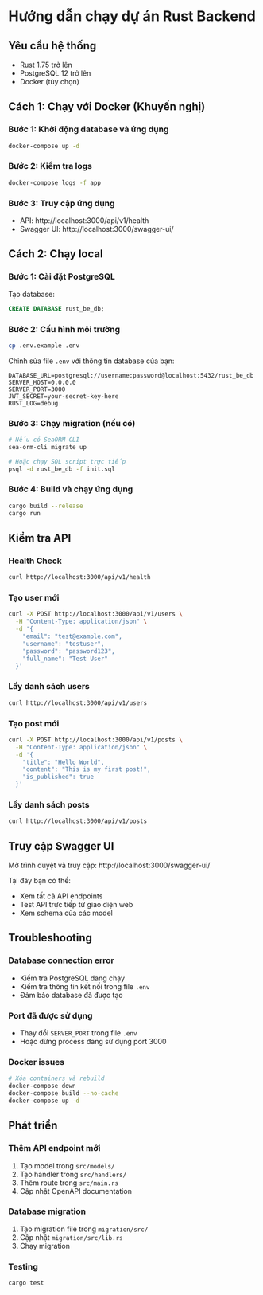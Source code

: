 # Hướng dẫn chạy dự án Rust Backend

## Yêu cầu hệ thống

- Rust 1.75 trở lên
- PostgreSQL 12 trở lên
- Docker (tùy chọn)

## Cách 1: Chạy với Docker (Khuyến nghị)

### Bước 1: Khởi động database và ứng dụng
```bash
docker-compose up -d
```

### Bước 2: Kiểm tra logs
```bash
docker-compose logs -f app
```

### Bước 3: Truy cập ứng dụng
- API: http://localhost:3000/api/v1/health
- Swagger UI: http://localhost:3000/swagger-ui/

## Cách 2: Chạy local

### Bước 1: Cài đặt PostgreSQL
Tạo database:
```sql
CREATE DATABASE rust_be_db;
```

### Bước 2: Cấu hình môi trường
```bash
cp .env.example .env
```

Chỉnh sửa file `.env` với thông tin database của bạn:
```env
DATABASE_URL=postgresql://username:password@localhost:5432/rust_be_db
SERVER_HOST=0.0.0.0
SERVER_PORT=3000
JWT_SECRET=your-secret-key-here
RUST_LOG=debug
```

### Bước 3: Chạy migration (nếu có)
```bash
# Nếu có SeaORM CLI
sea-orm-cli migrate up

# Hoặc chạy SQL script trực tiếp
psql -d rust_be_db -f init.sql
```

### Bước 4: Build và chạy ứng dụng
```bash
cargo build --release
cargo run
```

## Kiểm tra API

### Health Check
```bash
curl http://localhost:3000/api/v1/health
```

### Tạo user mới
```bash
curl -X POST http://localhost:3000/api/v1/users \
  -H "Content-Type: application/json" \
  -d '{
    "email": "test@example.com",
    "username": "testuser",
    "password": "password123",
    "full_name": "Test User"
  }'
```

### Lấy danh sách users
```bash
curl http://localhost:3000/api/v1/users
```

### Tạo post mới
```bash
curl -X POST http://localhost:3000/api/v1/posts \
  -H "Content-Type: application/json" \
  -d '{
    "title": "Hello World",
    "content": "This is my first post!",
    "is_published": true
  }'
```

### Lấy danh sách posts
```bash
curl http://localhost:3000/api/v1/posts
```

## Truy cập Swagger UI

Mở trình duyệt và truy cập: http://localhost:3000/swagger-ui/

Tại đây bạn có thể:
- Xem tất cả API endpoints
- Test API trực tiếp từ giao diện web
- Xem schema của các model

## Troubleshooting

### Database connection error
- Kiểm tra PostgreSQL đang chạy
- Kiểm tra thông tin kết nối trong file `.env`
- Đảm bảo database đã được tạo

### Port đã được sử dụng
- Thay đổi `SERVER_PORT` trong file `.env`
- Hoặc dừng process đang sử dụng port 3000

### Docker issues
```bash
# Xóa containers và rebuild
docker-compose down
docker-compose build --no-cache
docker-compose up -d
```

## Phát triển

### Thêm API endpoint mới
1. Tạo model trong `src/models/`
2. Tạo handler trong `src/handlers/`
3. Thêm route trong `src/main.rs`
4. Cập nhật OpenAPI documentation

### Database migration
1. Tạo migration file trong `migration/src/`
2. Cập nhật `migration/src/lib.rs`
3. Chạy migration

### Testing
```bash
cargo test
```